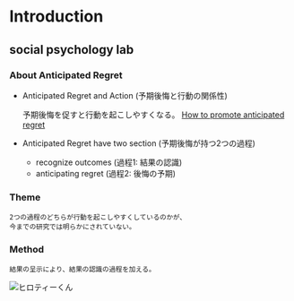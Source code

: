 # Introduction
## social psychology lab
### About Anticipated Regret

- Anticipated Regret and Action (予期後悔と行動の関係性)

    予期後悔を促すと行動を起こしやすくなる。
[How to promote anticipated regret](https://www.hiroshima-u.ac.jp)

- Anticipated Regret have two section (予期後悔が持つ2つの過程)
    - recognize outcomes (過程1: 結果の認識)
    - anticipating regret (過程2: 後悔の予期)

### Theme 
    2つの過程のどちらが行動を起こしやすくしているのかが、
    今までの研究では明らかにされていない。
### Method
    結果の呈示により、結果の認識の過程を加える。

![ヒロティーくん](https://www.hiroshima-u.ac.jp/system/files/138803/hiroty230.png)
